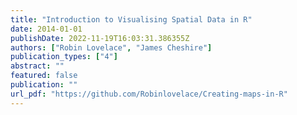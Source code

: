 ```yaml
---
title: "Introduction to Visualising Spatial Data in R"
date: 2014-01-01
publishDate: 2022-11-19T16:03:31.386355Z
authors: ["Robin Lovelace", "James Cheshire"]
publication_types: ["4"]
abstract: ""
featured: false
publication: ""
url_pdf: "https://github.com/Robinlovelace/Creating-maps-in-R"
---
```


